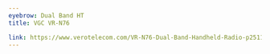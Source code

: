 ```yaml
---
eyebrow: Dual Band HT
title: VGC VR-N76

link: https://www.verotelecom.com/VR-N76-Dual-Band-Handheld-Radio-p2511333.html
---
```

